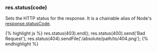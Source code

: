 <!---
 Copyright (c) 2016 StrongLoop, IBM, and Express Contributors
 License: MIT
-->

<h3 id='res.status'>res.status(code)</h3>

Sets the HTTP status for the response.
It is a chainable alias of Node's [response.statusCode](http://nodejs.org/api/http.html#http_response_statuscode).

{% highlight js %}
res.status(403).end();
res.status(400).send('Bad Request');
res.status(404).sendFile('/absolute/path/to/404.png');
{% endhighlight %}
